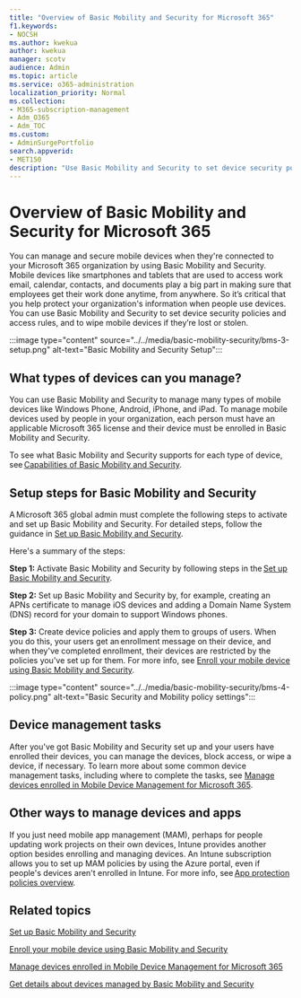 ```yaml
---
title: "Overview of Basic Mobility and Security for Microsoft 365"
f1.keywords:
- NOCSH
ms.author: kwekua
author: kwekua
manager: scotv
audience: Admin
ms.topic: article
ms.service: o365-administration
localization_priority: Normal
ms.collection: 
- M365-subscription-management
- Adm_O365
- Adm_TOC
ms.custom:
- AdminSurgePortfolio
search.appverid:
- MET150
description: "Use Basic Mobility and Security to set device security policies and access rules."
---
```


# Overview of Basic Mobility and Security for Microsoft 365

You can manage and secure mobile devices when they're connected to your Microsoft 365 organization by using Basic Mobility and Security. Mobile devices like smartphones and tablets that are used to access work email, calendar, contacts, and documents play a big part in making sure that employees get their work done anytime, from anywhere. So it’s critical that you help protect your organization's information when people use devices. You can use Basic Mobility and Security to set device security policies and access rules, and to wipe mobile devices if they’re lost or stolen.

:::image type="content" source="../../media/basic-mobility-security/bms-3-setup.png" alt-text="Basic Mobility and Security Setup":::

## What types of devices can you manage?

You can use Basic Mobility and Security to manage many types of mobile devices like Windows Phone, Android, iPhone, and iPad. To manage mobile devices used by people in your organization, each person must have an applicable Microsoft 365 license and their device must be enrolled in Basic Mobility and Security.

To see what Basic Mobility and Security supports for each type of device, see [Capabilities of Basic Mobility and Security](capabilities-of-basic-mobility-and-secruity.md).

## Setup steps for Basic Mobility and Security

A Microsoft 365 global admin must complete the following steps to activate and set up Basic Mobility and Security. For detailed steps, follow the guidance in [Set up Basic Mobility and Security](set-up-basic-mobility-and-security.md). 

Here's a summary of the steps:

**Step 1:** Activate Basic Mobility and Security by following steps in the [Set up Basic Mobility and Security](set-up-basic-mobility-and-security.md).

**Step 2:** Set up Basic Mobility and Security by, for example, creating an APNs certificate to manage iOS devices and adding a Domain Name System (DNS) record for your domain to support Windows phones.

**Step 3:** Create device policies and apply them to groups of users. When you do this, your users get an enrollment message on their device, and when they've completed enrollment, their devices are restricted by the policies you've set up for them. For more info, see [Enroll your mobile device using Basic Mobility and Security](enroll-your-mobile-device-using-basic-mobility-and-security.md). 

:::image type="content" source="../../media/basic-mobility-security/bms-4-policy.png" alt-text="Basic Security and Mobility policy settings":::

## Device management tasks

After you've got Basic Mobility and Security set up and your users have enrolled their devices, you can manage the devices, block access, or wipe a device, if necessary. To learn more about some common device management tasks, including where to complete the tasks, see [Manage devices enrolled in Mobile Device Management for Microsoft 365](manage-devices-enrolled-in-mdm-in-microsoft-365.md).

## Other ways to manage devices and apps

If you just need mobile app management (MAM), perhaps for people updating work projects on their own devices, Intune provides another option besides enrolling and managing devices. An Intune subscription allows you to set up MAM policies by using the Azure portal, even if people's devices aren't enrolled in Intune. For more info, see [App protection policies overview](https://go.microsoft.com/fwlink/?LinkId=2132517).

## Related topics

[Set up Basic Mobility and Security](set-up-basic-mobility-and-security.md)

[Enroll your mobile device using Basic Mobility and Security](enroll-your-mobile-device-using-basic-mobility-and-security.md)

[Manage devices enrolled in Mobile Device Management for Microsoft 365](manage-devices-enrolled-in-mdm-in-microsoft-365.md)

[Get details about devices managed by Basic Mobility and Security](get-details-about-basic-mobility-and-security-managed-devices.md)